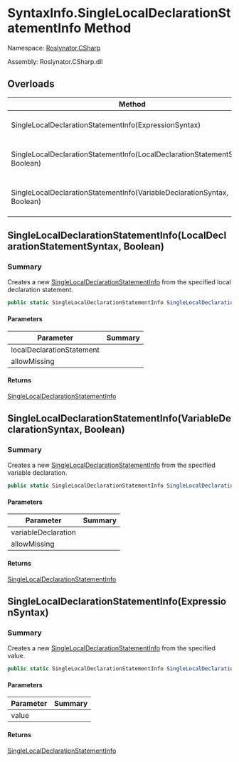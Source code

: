 # SyntaxInfo\.SingleLocalDeclarationStatementInfo Method

Namespace: [Roslynator.CSharp](../../README.md)

Assembly: Roslynator\.CSharp\.dll

## Overloads

| Method | Summary |
| ------ | ------- |
| SingleLocalDeclarationStatementInfo\(ExpressionSyntax\) | Creates a new [SingleLocalDeclarationStatementInfo](../../Syntax/SingleLocalDeclarationStatementInfo/README.md) from the specified value\. |
| SingleLocalDeclarationStatementInfo\(LocalDeclarationStatementSyntax, Boolean\) | Creates a new [SingleLocalDeclarationStatementInfo](../../Syntax/SingleLocalDeclarationStatementInfo/README.md) from the specified local declaration statement\. |
| SingleLocalDeclarationStatementInfo\(VariableDeclarationSyntax, Boolean\) | Creates a new [SingleLocalDeclarationStatementInfo](../../Syntax/SingleLocalDeclarationStatementInfo/README.md) from the specified variable declaration\. |

## SingleLocalDeclarationStatementInfo\(LocalDeclarationStatementSyntax, Boolean\)

### Summary

Creates a new [SingleLocalDeclarationStatementInfo](../../Syntax/SingleLocalDeclarationStatementInfo/README.md) from the specified local declaration statement\.

```csharp
public static SingleLocalDeclarationStatementInfo SingleLocalDeclarationStatementInfo(LocalDeclarationStatementSyntax localDeclarationStatement, bool allowMissing = false)
```

#### Parameters

| Parameter | Summary |
| --------- | ------- |
| localDeclarationStatement | |
| allowMissing | |

#### Returns

[SingleLocalDeclarationStatementInfo](../../Syntax/SingleLocalDeclarationStatementInfo/README.md)


## SingleLocalDeclarationStatementInfo\(VariableDeclarationSyntax, Boolean\)

### Summary

Creates a new [SingleLocalDeclarationStatementInfo](../../Syntax/SingleLocalDeclarationStatementInfo/README.md) from the specified variable declaration\.

```csharp
public static SingleLocalDeclarationStatementInfo SingleLocalDeclarationStatementInfo(VariableDeclarationSyntax variableDeclaration, bool allowMissing = false)
```

#### Parameters

| Parameter | Summary |
| --------- | ------- |
| variableDeclaration | |
| allowMissing | |

#### Returns

[SingleLocalDeclarationStatementInfo](../../Syntax/SingleLocalDeclarationStatementInfo/README.md)


## SingleLocalDeclarationStatementInfo\(ExpressionSyntax\)

### Summary

Creates a new [SingleLocalDeclarationStatementInfo](../../Syntax/SingleLocalDeclarationStatementInfo/README.md) from the specified value\.

```csharp
public static SingleLocalDeclarationStatementInfo SingleLocalDeclarationStatementInfo(ExpressionSyntax value)
```

#### Parameters

| Parameter | Summary |
| --------- | ------- |
| value | |

#### Returns

[SingleLocalDeclarationStatementInfo](../../Syntax/SingleLocalDeclarationStatementInfo/README.md)


